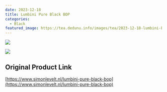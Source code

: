 ```yaml
---
date: 2023-12-18
title: Lumbini Pure Black BOP
categories:
  - Black
featured_image: https://tea.dedunu.info/images/tea/2023-12-18-lumbini-bop-1.PNG
---
```


![](https://tea.dedunu.info/images/tea/2023-12-18-lumbini-bop-2.PNG)

![](https://tea.dedunu.info/images/tea/2023-12-18-lumbini-bop-3.PNG)

## Original Product Link

[https://www.simonlevelt.nl/lumbini-pure-black-bop](https://www.simonlevelt.nl/lumbini-pure-black-bop)
